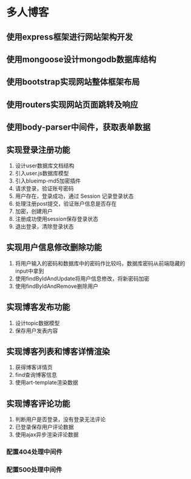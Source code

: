 # 多人博客

## 使用express框架进行网站架构开发

## 使用mongoose设计mongodb数据库结构

## 使用bootstrap实现网站整体框架布局

## 使用routers实现网站页面跳转及响应

## 使用body-parser中间件，获取表单数据

## 实现登录注册功能
1. 设计user数据库文档结构
2. 引入user.js数据库模型
3. 引入blueimp-md5加密插件
4. 请求登录，验证账号密码
5. 用户存在，登录成功，通过 Session 记录登录状态
6. 处理注册post提交，验证账户信息是否存在
7. 加密，创建用户
8. 注册成功使用session保存登录状态
9. 退出登录，清除登录状态

## 实现用户信息修改删除功能
1. 将用户输入的密码和数据库中的密码作比较吗，数据库密码从前端隐藏的input中拿到
2. 使用findByIdAndUpdate将用户信息修改，将新密码加密
3. 使用findByIdAndRemove删除用户

## 实现博客发布功能
1. 设计topic数据模型
2. 保存用户发表内容

## 实现博客列表和博客详情渲染
1. 获得博客详情页
2. find查询博客信息
3. 使用art-template渲染数据

## 实现博客评论功能
1. 判断用户是否登录，没有登录无法评论
2. 已登录保存用户评论数据
3. 使用ajax异步渲染评论数据

### 配置404处理中间件

### 配置500处理中间件